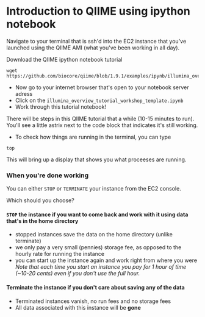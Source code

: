 # Introduction to QIIME using ipython notebook

Navigate to your terminal that is ssh'd into the EC2 instance that you've launched using the QIIME AMI 
(what you've been working in all day).

Download the QIIME ipython notebook tutorial 

```
wget https://github.com/biocore/qiime/blob/1.9.1/examples/ipynb/illumina_overview_tutorial_workshop_template.ipynb
```

- Now go to your internet browser that's open to your notebook server adress
- Click on the `illumina_overview_tutorial_workshop_template.ipynb`
- Work through this tutorial notebook!

There will be steps in this QIIME tutorial that a while (10-15 minutes to run).  You'll see a little astrix next to the code block that indicates it's still working.  
- To check how things are running in the terminal, you can type 
```
top
```
This will bring up a display that shows you what proceeses are running.

### When you're done working
You can either `STOP` or `TERMINATE` your instance from the EC2 console.  

Which should you choose?

#### `STOP` the instance if you want to come back and work with it using data that's in the home directory
- stopped instances save the data on the home directory (unlike terminate)
- we only pay a very small (pennies) storage fee, as opposed to the hourly rate for running the instance
- you can start up the instance again and work right from where you were
*Note that each time you start an instance you pay for 1 hour of time (~10-20 cents) even if you don't use the full hour.*

#### Terminate the instance if you don't care about saving any of the data
- Terminated instances vanish, no run fees and no storage fees
- All data associated with this instance will be **gone**
